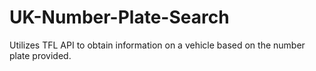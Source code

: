 # UK-Number-Plate-Search
Utilizes TFL API to obtain information on a vehicle based on the number plate provided.
